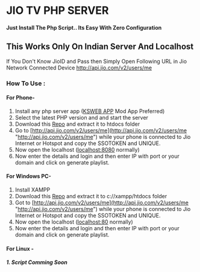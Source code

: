 # JIO TV PHP SERVER

#### Just Install The Php Script.. Its Easy With Zero Configuration

## **This Works Only On Indian Server And Localhost**
> 
If You Don't Know JioID and Pass then Simply Open Following URL in Jio Network Connected Device
http://api.jio.com/v2/users/me

### **How To Use :**

####  For Phone-

1. Install any php server app ([KSWEB APP](https://play.google.com/store/apps/details?id=ru.kslabs.ksweb&hl=en_IN&gl=US "KSWEB APP") Mod App Preferred)
2. Select the latest PHP version and and start the server
3. Download this [Repo](https://github.com/soal001/jiotv/archive/refs/heads/main.zip "Repo") and extract it to htdocs folder
4. Go to [http://api.jio.com/v2/users/me](http://api.jio.com/v2/users/me "http://api.jio.com/v2/users/me") while your phone is connected to Jio Internet or Hotspot and copy the SSOTOKEN and UNIQUE.
5. Now open the localhost ([localhost:8080](localhost:8080 "localhost:8080") normally)
6. Now enter the details and login and then enter IP with port or your domain and click on generate playlist.
 


####  For Windows PC-
1.  Install XAMPP
2. Download this [Repo](https://github.com/soal001/jiotv/archive/refs/heads/main.zip "Repo") and extract it to c://xampp/htdocs folder
3. Got to [http://api.jio.com/v2/users/me](http://api.jio.com/v2/users/me "http://api.jio.com/v2/users/me") while your phone is connected to Jio Internet or Hotspot and copy the SSOTOKEN and UNIQUE.
4. Now open the localhost ([localhost:80](localhost:80 "localhost:80") normally)
5. Now enter the details and login and then enter IP with port or your domain and click on generate playlist.

####  For Linux -
##### 1. Script Comming Soon
